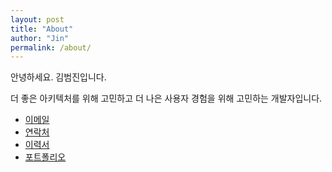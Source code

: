 ```yaml
---
layout: post
title: "About"
author: "Jin"
permalink: /about/
---
```


안녕하세요. 김범진입니다. 

더 좋은 아키텍처를 위해 고민하고 더 나은 사용자 경험을 위해 고민하는 개발자입니다.

- [이메일](mailto:hypnos709@gmail.com)
- [연락처](tel:01088498539)
- [이력서](https://drive.google.com/file/d/1SM6FgcNmiyAP70FYOy0bTEpwL-7LpEaL/view?usp=share_link)
- [포트폴리오](https://drive.google.com/file/d/1PvxZ8j5kKcKPHErKqQujSJ9AJx8nCzL8/view?usp=share_link)